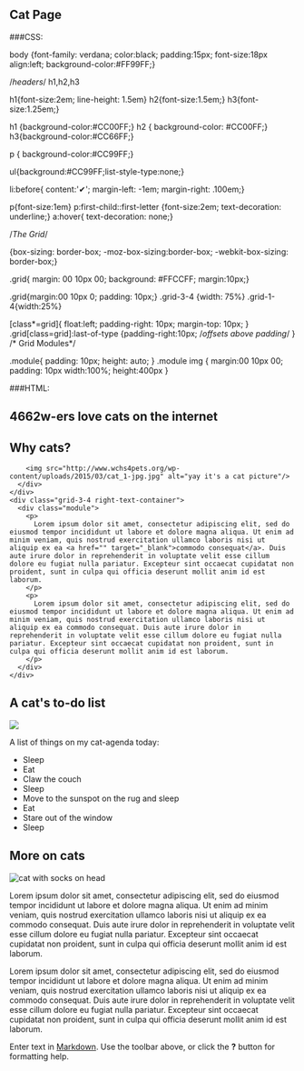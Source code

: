 ## Cat Page
###CSS:

body {font-family: verdana;
   color:black;
   padding:15px;
   font-size:18px
   align:left;
  background-color:#FF99FF;}

/*headers*/
  h1,h2,h3

h1{font-size:2em;
line-height: 1.5em}
h2{font-size:1.5em;}
h3{font-size:1.25em;}

h1 {background-color:#CC00FF;}
h2 { background-color: #CC00FF;}
h3{background-color:#CC66FF;}

p { background-color:#CC99FF;}

ul{background:#CC99FF;list-style-type:none;}

li:before{ content:'✔';
margin-left: -1em;
margin-right: .100em;}

p{font-size:1em}
p:first-child::first-letter
{font-size:2em; text-decoration: underline;}
a:hover{ text-decoration: none;}


/*The Grid*/

{box-sizing: border-box;
  -moz-box-sizing:border-box;
    -webkit-box-sizing: border-box;}

.grid{
  margin: 00 10px 00;
  background: #FFCCFF;
  margin:10px;}

.grid{margin:00 10px 0; padding: 10px;}
.grid-3-4 {width: 75%}
.grid-1-4{width:25%}

[class*=grid]{
  float:left;
  padding-right: 10px;
  margin-top: 10px;
}
.grid[class=grid]:last-of-type
{padding-right:10px; /*offsets above padding*/
}
/* Grid Modules*/ 

.module{
  padding: 10px;
  height: auto;
}
.module img {
  margin:00 10px 00; padding: 10px
  width:100%;
  height:400px
}

###HTML:
<section id="cats">
  <h1>4662w-ers love cats on the internet</h1>
  
  <article class="grid bg-color">
    <h2 id="why-cats">Why cats?</h2>
    <div class="grid-1-4-left-img-container">
      <div class="module">
      
        <img src="http://www.wchs4pets.org/wp-content/uploads/2015/03/cat_1-jpg.jpg" alt="yay it's a cat picture"/>
      </div>
    </div>
    <div class="grid-3-4 right-text-container">
      <div class="module">
        <p>
          Lorem ipsum dolor sit amet, consectetur adipiscing elit, sed do eiusmod tempor incididunt ut labore et dolore magna aliqua. Ut enim ad minim veniam, quis nostrud exercitation ullamco laboris nisi ut aliquip ex ea <a href="" target="_blank">commodo consequat</a>. Duis aute irure dolor in reprehenderit in voluptate velit esse cillum dolore eu fugiat nulla pariatur. Excepteur sint occaecat cupidatat non proident, sunt in culpa qui officia deserunt mollit anim id est laborum.
        </p>
        <p>
          Lorem ipsum dolor sit amet, consectetur adipiscing elit, sed do eiusmod tempor incididunt ut labore et dolore magna aliqua. Ut enim ad minim veniam, quis nostrud exercitation ullamco laboris nisi ut aliquip ex ea commodo consequat. Duis aute irure dolor in reprehenderit in voluptate velit esse cillum dolore eu fugiat nulla pariatur. Excepteur sint occaecat cupidatat non proident, sunt in culpa qui officia deserunt mollit anim id est laborum.
        </p>
      </div>
    </div>
  </article>

  
  <article class="grid bg-color">
    <h2 id="cat-agenda">A cat's to-do list</h2>
    <div class="grid-1-4 left-img-container">
      <div class="module">
        <img src= "http://i.imgur.com/NAg1f1U.jpg" />
      </div>
    </div>
    <div class="grid-3-4 right-text-container">
      <div class="module">
        <p>
          A list of things on my cat-agenda today:
        </p>
        <ul class="checkmark">
          <li>Sleep
          <li>Eat
          <li>Claw the couch
          <li>Sleep
          <li>Move to the sunspot on the rug and sleep
          <li>Eat
          <li>Stare out of the window
          <li>Sleep
        </ul>
      </div>
    </div>
  </article>
  
  <article class="grid bg-color">
    <h2 id="more-cats">More on cats</h2>
    <div class="grid-1-4 left-img-container">
      <div class="module">
        <img src="http://www.themonitordaily.com/wp-content/uploads/2015/06/schizophrenic-cat.jpg" alt="cat with socks on head" />
      </div>
    </div>
    <div class="grid-3-4 right-text-container">
      <div class="module">
        <p>
          Lorem ipsum dolor sit amet, consectetur adipiscing elit, sed do eiusmod tempor incididunt ut labore et dolore magna aliqua. Ut enim ad minim veniam, quis nostrud exercitation ullamco laboris nisi ut aliquip ex ea commodo consequat. Duis aute irure dolor in reprehenderit in voluptate velit esse cillum dolore eu fugiat nulla pariatur. Excepteur sint occaecat cupidatat non proident, sunt in culpa qui officia deserunt mollit anim id est laborum.
        </p>
        <p>
          Lorem ipsum dolor sit amet, consectetur adipiscing elit, sed do eiusmod tempor incididunt ut labore et dolore magna aliqua. Ut enim ad minim veniam, quis nostrud exercitation ullamco laboris nisi ut aliquip ex ea commodo consequat. Duis aute irure dolor in reprehenderit in voluptate velit esse cillum dolore eu fugiat nulla pariatur. Excepteur sint occaecat cupidatat non proident, sunt in culpa qui officia deserunt mollit anim id est laborum.
        </p>
      </div>
    </div>
  </article>
    
</section>

Enter text in [Markdown](http://daringfireball.net/projects/markdown/). Use the toolbar above, or click the **?** button for formatting help.

